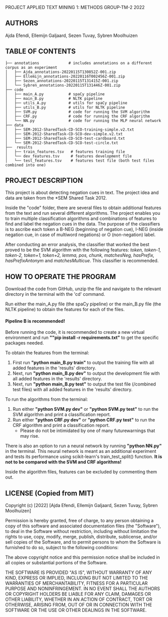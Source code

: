 PROJECT APPLIED TEXT MINING 1: METHODS
GROUP-TM-2
2022

AUTHORS
-------
Ajda Efendi, Ellemijn Galjaard, Sezen Tuvay, Sybren Moolhuizen

TABLE OF CONTENTS
-------------------
```
├── annotations             # includes annotations on a different corpus as an experiment             
│   ├── Ajda_annotations-20220115T130852Z-001.zip
│   ├── Ellemijn_annotations-20220116T002456Z-001.zip
│   ├── Sezen_annotations-20220115T131415Z-001.zip
│   └── Sybren_annotations-20220115T131446Z-001.zip              
├── code
│   ├── main_A.py           # spaCy pipeline
│   ├── main_B.py           # NLTK pipeline
│   ├── utils_A.py          # utils for spaCy pipeline
│   ├── utils_B.py          # utils for NLTK pipeline
│   ├── SVM.py              # code for running the SVM algorithm
│   ├── CRF.py              # code for running the CRF algorithm
│   └── NN.py               # code for running the MLP neural network
├── data
│   ├── SEM-2012-SharedTask-CD-SCO-training-simple.v2.txt
│   ├── SEM-2012-SharedTask-CD-SCO-dev-simple.v2.txt
│   ├── SEM-2012-SharedTask-CD-SCO-test-cardboard.txt
│   └── SEM-2012-SharedTask-CD-SCO-test-circle.txt
├──  results
│   ├── train_features.tsv   # features training file  
│   └── dev_features.tsv     # features development file
│   └── test_features.tsv    # features test file (both test files combined into one)
```


PROJECT DESCRIPTION
-------------------
This project is about detecting negation cues in text. The project idea and data are taken from the \*SEM Shared Task 2012.

Inside the "code" folder, there are several files to obtain additional features from the text and run several different algorithms.
The project enables you to train multiple classification algorithms and combinations of features to find and label the negation cues in the data.
The purpose of the classifiers is to ascribe each token a B-NEG (beginning of negation cue), I-NEG (inside negation cue, in case of multiword negations) or O (non-negation) label. 

After conducting an error analysis, the classifier that worked the best proved to be the SVM algorithm with the following features: *token, token-1, token-2, token+1, token+2, lemma, pos, chunk, matchesNeg, hasPrefix, hasPrefixAntonym* and *matchesMulticue*. This classifier is recommended.

HOW TO OPERATE THE PROGRAM
-------------------------
Download the code from GitHub, unzip the file and navigate to the relevant directory in the terminal with the 'cd' command.

Run either the main_A.py file (the spaCy pipeline) or the main_B.py file (the NLTK pipeline) to obtain the features for each of the files.
#### Pipeline B is recommended!

Before running the code, it is recommended to create a new virtual environment and run **""pip install -r requirements.txt"** to get the specific packages needed.

To obtain the features from the terminal:
1. First run **"python main_B.py train"** to output the training file with all added features in the 'results' directory.
2. Next, run **"python main_B.py dev"** to output the development file with all added features in the 'results' directory.
3. Next, run **"python main_B.py test"** to output the test file (/combined test files) with all added features in the 'results' directory.

To run the algorithms from the terminal:
1. Run either **"python SVM.py dev"** or **"python SVM.py test"** to run the SVM algorithm and print a classification report.
2. Run either **"python CRF.py dev"** or **"python CRF.py test"** to run the CRF algorithm and print a classification report.
    - Please do not be intimidated by one of many futurewarnings that may rise.

There is also an option to run a neural network by running **"python NN.py"** in the terminal. This neural network is meant as an additional experiment and tests its performance using scikit-learn's train_test_split() function. **It is not to be compared with the SVM and CRF algorithms!**

Inside the algorithm files, features can be excluded by commenting them out.

LICENSE (Copied from MIT)
-------------------------
Copyright (c) [2022]
[Ajda Efendi, Ellemijn Galjaard, Sezen Tuvay, Sybren Moolhuizen]

Permission is hereby granted, free of charge, to any person obtaining a copy
of this software and associated documentation files (the "Software"), to deal
in the Software without restriction, including without limitation the rights
to use, copy, modify, merge, publish, distribute, sublicense, and/or sell
copies of the Software, and to permit persons to whom the Software is
furnished to do so, subject to the following conditions:

The above copyright notice and this permission notice shall be included in all
copies or substantial portions of the Software.

THE SOFTWARE IS PROVIDED "AS IS", WITHOUT WARRANTY OF ANY KIND, EXPRESS OR
IMPLIED, INCLUDING BUT NOT LIMITED TO THE WARRANTIES OF MERCHANTABILITY,
FITNESS FOR A PARTICULAR PURPOSE AND NONINFRINGEMENT. IN NO EVENT SHALL THE
AUTHORS OR COPYRIGHT HOLDERS BE LIABLE FOR ANY CLAIM, DAMAGES OR OTHER
LIABILITY, WHETHER IN AN ACTION OF CONTRACT, TORT OR OTHERWISE, ARISING FROM,
OUT OF OR IN CONNECTION WITH THE SOFTWARE OR THE USE OR OTHER DEALINGS IN THE
SOFTWARE.

